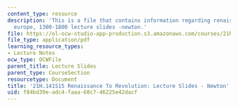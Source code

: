 ```yaml
---
content_type: resource
description: 'This is a file that contains information regarding renaissance To revolution:
  europe, 1300-1800 lecture slides -newton.'
file: https://ol-ocw-studio-app-production.s3.amazonaws.com/courses/21h-141-renaissance-to-revolution-europe-1300-1800-spring-2015/f84bd39eadc4faaa60c746225e42dacf_MIT21H_141S15_Newton.pdf
file_type: application/pdf
learning_resource_types:
- Lecture Notes
ocw_type: OCWFile
parent_title: Lecture Slides
parent_type: CourseSection
resourcetype: Document
title: '21H.141S15 Renaissance To Revolution: Lecture Slides - Newton'
uid: f84bd39e-adc4-faaa-60c7-46225e42dacf
---
```

